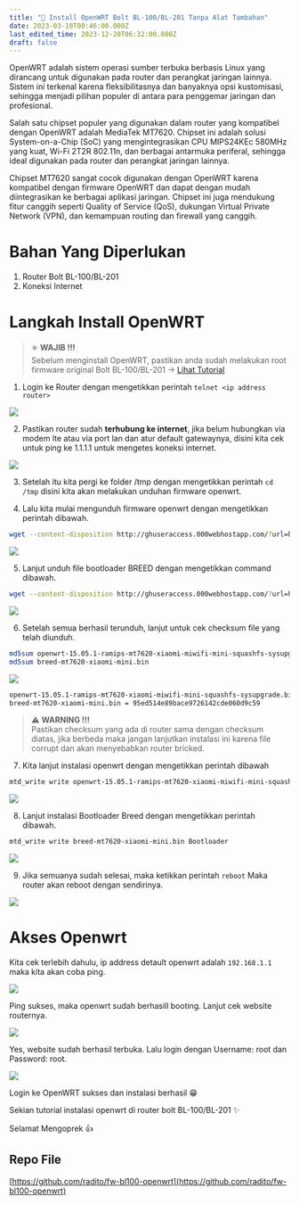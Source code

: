 ```yaml
---
title: "💾 Install OpenWRT Bolt BL-100/BL-201 Tanpa Alat Tambahan"
date: 2023-03-10T00:46:00.000Z
last_edited_time: 2023-12-20T06:32:00.000Z
draft: false
---
```


OpenWRT adalah sistem operasi sumber terbuka berbasis Linux yang dirancang untuk digunakan pada router dan perangkat jaringan lainnya. Sistem ini terkenal karena fleksibilitasnya dan banyaknya opsi kustomisasi, sehingga menjadi pilihan populer di antara para penggemar jaringan dan profesional.


Salah satu chipset populer yang digunakan dalam router yang kompatibel dengan OpenWRT adalah MediaTek MT7620. Chipset ini adalah solusi System-on-a-Chip (SoC) yang mengintegrasikan CPU MIPS24KEc 580MHz yang kuat, Wi-Fi 2T2R 802.11n, dan berbagai antarmuka periferal, sehingga ideal digunakan pada router dan perangkat jaringan lainnya.


Chipset MT7620 sangat cocok digunakan dengan OpenWRT karena kompatibel dengan firmware OpenWRT dan dapat dengan mudah diintegrasikan ke berbagai aplikasi jaringan. Chipset ini juga mendukung fitur canggih seperti Quality of Service (QoS), dukungan Virtual Private Network (VPN), dan kemampuan routing dan firewall yang canggih.


# Bahan Yang Diperlukan

1. Router Bolt BL-100/BL-201
2. Koneksi Internet

# Langkah Install OpenWRT


> ✳️ **WAJIB !!!**  
> Sebelum menginstall OpenWRT, pastikan anda sudah melakukan root firmware original Bolt BL-100/BL-201 → [Lihat Tutorial](https://radito.github.io/posts/25149034-6a06-4629-b657-5d42dac4a9b2/)


1. Login ke Router dengan mengetikkan perintah `telnet <ip address router>` 


![](https://radito.vercel.app/db096da45f69cd0c2b9608435ea77d506a017a50cf2a67826dd74bfef0538730/68747470733a2f2f7777772e64726f70626f782e636f6d2f73636c2f66692f713169617a786e7a38317034756f327572737663792f633864363366383061323033626339646638656533343436343831656161353666666335636331376139326239376538386532636333383436383330373366322e706e673f726c6b65793d3932637a397873627132756f35786968326d7164796b62667926646c3d30267261773d31)


2. Pastikan router sudah **terhubung ke internet**, jika belum hubungkan via modem lte atau via port lan dan atur default gatewaynya, disini kita cek untuk ping ke 1.1.1.1 untuk mengetes koneksi internet.


![](https://radito.vercel.app/856119f57d1b012deeac1295337d991c5b21e77f8f86a97d8528babbcecdefac/68747470733a2f2f7777772e64726f70626f782e636f6d2f73636c2f66692f347768736e6b74353435786d38736d376c346a6f782f633036393131653937333633626566653339333537663036383861316238343031363138613335656565366339323162323131316434373362313861666638312e706e673f726c6b65793d71766963366932783067677663396e34306969387a6267737626646c3d30267261773d31)


3. Setelah itu kita pergi ke folder /tmp dengan mengetikkan perintah `cd /tmp` disini kita akan melakukan unduhan firmware openwrt.


4. Lalu kita mulai mengunduh firmware openwrt dengan mengetikkan perintah dibawah.


```bash
wget --content-disposition http://ghuseraccess.000webhostapp.com/?url=https://raw.githubusercontent.com/radito/fw-bl100-openwrt/master/openwrt-15.05.1-ramips-mt7620-xiaomi-miwifi-mini-squashfs-sysupgrade.bin
```


![](https://radito.vercel.app/04453339b33cf162af5c0eb923946f813255179b86e896efdb6273f5d023fca8/68747470733a2f2f7777772e64726f70626f782e636f6d2f73636c2f66692f6530327a623570323470646a7036737377313836612f653763366535336331393066643234643234356362363930623639623662373536343438626433643039663661613534333530653762653334656238633966382e706e673f726c6b65793d7361367a776c38356233676e3978746a67666939637762643126646c3d30267261773d31)


5. Lanjut unduh file bootloader BREED dengan mengetikkan command dibawah.


```bash
wget --content-disposition http://ghuseraccess.000webhostapp.com/?url=https://raw.githubusercontent.com/radito/fw-bl100-openwrt/master/breed-mt7620-xiaomi-mini.bin
```


![](https://radito.vercel.app/3f199b09c21910d55c0a15dbca8d9347fe0986fe5304e50ef68906dfe9c0e3de/68747470733a2f2f7777772e64726f70626f782e636f6d2f73636c2f66692f7270726239737a757a77336d707764347269747a622f336665616130393365306565356666303464613333333464616230653064373932646162616531336335646639656566656463363930333262343036353334662e706e673f726c6b65793d306633737673396678706b75766d367337657476707735776226646c3d30267261773d31)


6. Setelah semua berhasil terunduh, lanjut untuk cek checksum file yang telah diunduh.


```bash
md5sum openwrt-15.05.1-ramips-mt7620-xiaomi-miwifi-mini-squashfs-sysupgrade.bin
md5sum breed-mt7620-xiaomi-mini.bin
```


![](https://radito.vercel.app/71fc87566d92d1e72cbab30d8c753bf1fc350df5c38e205db4a1aec06f76654c/68747470733a2f2f7777772e64726f70626f782e636f6d2f73636c2f66692f39386a6b666f666c7731743932797671306e6a76302f313563333030396166306565646339383166363633633531626466643763396537623934323534623534383636323865366639633463313834313038313632632e706e673f726c6b65793d3176756565786e6a39713478776a6b306f36797634696b343326646c3d30267261773d31)


```bash
openwrt-15.05.1-ramips-mt7620-xiaomi-miwifi-mini-squashfs-sysupgrade.bin = b060ae5daa529f356b41961692d22bf4
breed-mt7620-xiaomi-mini.bin = 95ed514e89bace9726142cde060d9c59
```


> ⚠️ **WARNING !!!**  
> Pastikan checksum yang ada di router sama dengan checksum diatas, jika berbeda maka jangan lanjutkan instalasi ini karena file corrupt dan akan menyebabkan router bricked.


7. Kita lanjut instalasi openwrt dengan mengetikkan perintah dibawah


```bash
mtd_write write openwrt-15.05.1-ramips-mt7620-xiaomi-miwifi-mini-squashfs-sysupgrade.bin Kernel
```


![](https://radito.vercel.app/4aaedae47426360a8d3483ef8755af7a0fa5878ca0ec2fee472b9fae656c7e13/68747470733a2f2f7777772e64726f70626f782e636f6d2f73636c2f66692f33716f3072373667317465316d33316b7971386b642f616265386263623436373837313338343961643531613937616636653831306237633032366463356434346365303835376535303366333731306530616364392e706e673f726c6b65793d756368706e636377796271676a77346e70713064706139763626646c3d30267261773d31)


8. Lanjut instalasi Bootloader Breed dengan mengetikkan perintah dibawah.


```bash
mtd_write write breed-mt7620-xiaomi-mini.bin Bootloader
```


![](https://radito.vercel.app/c2307e33a028553fcd858f0f6086da3846f960e59586e10bf7fba4c2a9454d6a/68747470733a2f2f7777772e64726f70626f782e636f6d2f73636c2f66692f66316968773962743836696c75716d7562626b68382f623034363131653337313464363038316336383264383265313061303966303261396466623537383939316664313537623033623636333337363265323435312e706e673f726c6b65793d686f70317361616269647261356d6b63746179676a7379633026646c3d30267261773d31)


9. Jika semuanya sudah selesai, maka ketikkan perintah `reboot` Maka router akan reboot dengan sendirinya.


![](https://radito.vercel.app/579526e352d902f8fe53833ea8bd4204cc7c0771812ea0ca19d3ea2661af0dab/68747470733a2f2f7777772e64726f70626f782e636f6d2f73636c2f66692f66787579366d363833697366396a6e3574696679762f633839383035373434326164623062303662383631623834343033636262623464393933363064663962363431363034366131303838633263343064383531382e706e673f726c6b65793d7977736f3367397972697a686638667232676d7766787a753226646c3d30267261773d31)


# Akses Openwrt


Kita cek terlebih dahulu, ip address detault openwrt adalah `192.168.1.1` maka kita akan coba ping.


![](https://radito.vercel.app/1f12337ffc92f2d9dcfeec08a6e6906a2a13eeb7c09e1bc8f018c81c30ea7445/68747470733a2f2f7777772e64726f70626f782e636f6d2f73636c2f66692f6e62356e7837363971636266696b796977337332612f623432306366363935616638306139346266613330643161323636656662666461303630306631626430393865653564333461383137383433303063323036342e706e673f726c6b65793d6f653961686d366d6e7575617074733732327277316233736c26646c3d30267261773d31)


Ping sukses, maka openwrt sudah berhasill booting. Lanjut cek website routernya.


![](https://radito.vercel.app/aba8548ea25102ac67cb135c70fa265607128f410bdf52e27f9ff723a1c4cebd/68747470733a2f2f7777772e64726f70626f782e636f6d2f73636c2f66692f6e377a7069726b33346b3233717235666f386a66702f653262613930363833323236383161346133383031356635396462393563323666353630363462383630613935666562333531623236333834663466323665372e706e673f726c6b65793d346d366c78386639617278696278763162616d6c327a31363926646c3d30267261773d31)


Yes, website sudah berhasil terbuka. Lalu login dengan Username: root dan Password: root.


![](https://radito.vercel.app/b96937f2b825795d7976197cfde09239b6678f15a2c54e4bb64f31e9756d6da7/68747470733a2f2f7777772e64726f70626f782e636f6d2f73636c2f66692f68716c71786131386376766b62746c6834626577322f663134326339626466333637303731346362323538643966656463393635396330616133333765653763373966333831636131383738626363633430376264332e706e673f726c6b65793d62676d796265747865346133676b793861636766357434693826646c3d30267261773d31)


Login ke OpenWRT sukses dan instalasi berhasil 😁


Sekian tutorial instalasi openwrt di router bolt BL-100/BL-201 ✨


Selamat Mengoprek 👍


## Repo File


[https://github.com/radito/fw-bl100-openwrt](https://github.com/radito/fw-bl100-openwrt)

